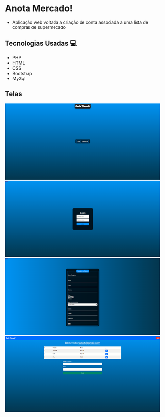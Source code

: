 # Anota Mercado! 

- Aplicação web voltada a criação de conta associada a uma lista de compras de supermecado

## Tecnologias Usadas 💻

- PHP
- HTML
- CSS
- Bootstrap
- MySql

## Telas

[<img src="./assets/1.png"/>]()
[<img src="./assets/2.png"/>]()
[<img src="./assets/3.png"/>]()
[<img src="./assets/4.png"/>]()

